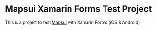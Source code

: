 # Mapsui Xamarin Forms Test Project

This is a project to test [Mapsui](https://github.com/Mapsui/Mapsui) with Xamarin Forms (iOS & Android).
